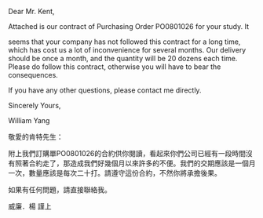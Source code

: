 Dear Mr. Kent,

Attached is our contract of Purchasing Order PO0801026 for your study.
It

seems that your company has not followed this contract for a long time,
which has cost us a lot of inconvenience for several months. Our
delivery should be once a month, and the quantity will be 20 dozens each
time. Please do follow this contract, otherwise you will have to bear
the consequences.

If you have any other questions, please contact me directly.

Sincerely Yours,

William Yang

敬愛的肯特先生：

附上我們訂購單PO0801026的合約供你閱讀，看起來你們公司已經有一段時間沒有照著合約走了，那造成我們好幾個月以來許多的不便。我們的交期應該是一個月一次，數量應該是每次二十打。請遵守這份合約，不然你將承擔後果。

如果有任何問題，請直接聯絡我。

威廉．楊 謹上
